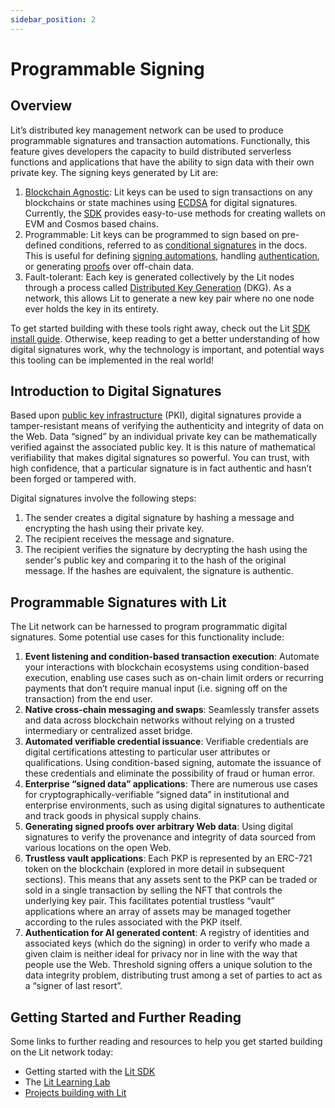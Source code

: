 ```yaml
---
sidebar_position: 2
---
```


# Programmable Signing

## Overview

Lit’s distributed key management network can be used to produce programmable signatures and transaction automations. Functionally, this feature gives developers the capacity to build distributed serverless functions and applications that have the ability to sign data with their own private key. The signing keys generated by Lit are:

1. [Blockchain Agnostic](../resources/supported-chains#programmable-key-pairs): Lit keys can be used to sign transactions on any blockchains or state machines using [ECDSA](https://blog.cloudflare.com/ecdsa-the-digital-signature-algorithm-of-a-better-internet/) for digital signatures. Currently, the [SDK](https://github.com/LIT-Protocol/js-sdk/tree/master/packages/pkp-client) provides easy-to-use methods for creating wallets on EVM and Cosmos based chains.
2. Programmable: Lit keys can be programmed to sign based on pre-defined conditions, referred to as [conditional signatures](../sdk/wallets/conditional-signing) in the docs. This is useful for defining [signing automations](https://spark.litprotocol.com/automated-portfolio-rebalancing-uniswap/), handling [authentication](../sdk/wallets/auth-methods), or generating [proofs](https://spark.litprotocol.com/authenticity-matters/) over off-chain data.
3. Fault-tolerant: Each key is generated collectively by the Lit nodes through a process called [Distributed Key Generation](https://en.wikipedia.org/wiki/Distributed_key_generation) (DKG). As a network, this allows Lit to generate a new key pair where no one node ever holds the key in its entirety.

To get started building with these tools right away, check out the Lit [SDK install guide](../sdk/installation). Otherwise, keep reading to get a better understanding of how digital signatures work, why the technology is important, and potential ways this tooling can be implemented in the real world!

## Introduction to Digital Signatures

Based upon [public key infrastructure](https://en.wikipedia.org/wiki/Public_key_infrastructure) (PKI), digital signatures provide a tamper-resistant means of verifying the authenticity and integrity of data on the Web. Data “signed” by an individual private key can be mathematically verified against the associated public key. It is this nature of mathematical verifiability that makes digital signatures so powerful. You can trust, with high confidence, that a particular signature is in fact authentic and hasn’t been forged or tampered with.

Digital signatures involve the following steps:

1. The sender creates a digital signature by hashing a message and encrypting the hash using their private key.
2. The recipient receives the message and signature.
3. The recipient verifies the signature by decrypting the hash using the sender's public key and comparing it to the hash of the original message. If the hashes are equivalent, the signature is authentic.

## Programmable Signatures with Lit

The Lit network can be harnessed to program programmatic digital signatures. Some potential use cases for this functionality include:

1. **Event listening and condition-based transaction execution**: Automate your interactions with blockchain ecosystems using condition-based execution, enabling use cases such as on-chain limit orders or recurring payments that don’t require manual input (i.e. signing off on the transaction) from the end user.
2. **Native cross-chain messaging and swaps**: Seamlessly transfer assets and data across blockchain networks without relying on a trusted intermediary or centralized asset bridge.
3. **Automated verifiable credential issuance**: Verifiable credentials are digital certifications attesting to particular user attributes or qualifications. Using condition-based signing, automate the issuance of these credentials and eliminate the possibility of fraud or human error.
4. **Enterprise “signed data” applications**: There are numerous use cases for cryptographically-verifiable “signed data” in institutional and enterprise environments, such as using digital signatures to authenticate and track goods in physical supply chains.
5. **Generating signed proofs over arbitrary Web data**: Using digital signatures to verify the provenance and integrity of data sourced from various locations on the open Web.
6. **Trustless vault applications**: Each PKP is represented by an ERC-721 token on the blockchain (explored in more detail in subsequent sections). This means that any assets sent to the PKP can be traded or sold in a single transaction by selling the NFT that controls the underlying key pair. This facilitates potential trustless “vault” applications where an array of assets may be managed together according to the rules associated with the PKP itself.
7. **Authentication for AI generated content**: A registry of identities and associated keys (which do the signing) in order to verify who made a given claim is neither ideal for privacy nor in line with the way that people use the Web. Threshold signing offers a unique solution to the data integrity problem, distributing trust among a set of parties to act as a “signer of last resort”.

## Getting Started and Further Reading

Some links to further reading and resources to help you get started building on the Lit network today:

- Getting started with the [Lit SDK](../sdk/installation)
- The [Lit Learning Lab](/learningLab/intro-to-lit/prog-signing)
- [Projects building with Lit](https://github.com/LIT-Protocol/awesome/tree/main#projects-and-integrations)
